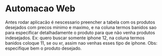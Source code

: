 # Automacao Web

Antes rodar aplicacão é nescessario preencher a tabela com os produtos desejados com precos minimo e maximo, e na coluna termos banidos sao para especificar detalhadamente o produto para que não venha produtos indesejados. Ex: quero buscar somente iphone 12, na coluna termos banidos coloque 11, se ou xr, assim nao venhas esses tipo de iphone. Obs: especifique bem o produto desejado.
 
